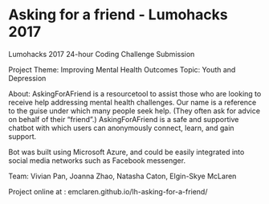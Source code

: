 # Asking for a friend - Lumohacks 2017


Lumohacks 2017 24-hour Coding Challenge Submission 

Project Theme: Improving Mental Health Outcomes
Topic: Youth and Depression

About:
AskingForAFriend is a resourcetool to assist those who are looking to receive help addressing mental health challenges. Our name is a reference to the guise under which many people seek help. (They often ask for advice on behalf of their “friend”.) AskingForAFriend is a safe and supportive chatbot with which users can anonymously connect, learn, and gain support.

Bot was built using Microsoft Azure, and could be easily integrated into social media networks such as Facebook messenger. 

Team: Vivian Pan, Joanna Zhao, Natasha Caton, Elgin-Skye McLaren

Project online at : emclaren.github.io/lh-asking-for-a-friend/

